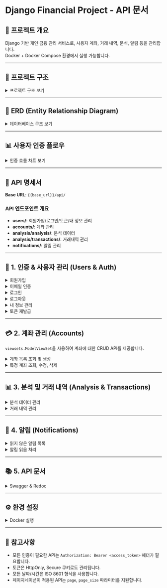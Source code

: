 
# Django Financial Project - API 문서

## 📜 프로젝트 개요

Django 기반 개인 금융 관리 서비스로, 사용자 계좌, 거래 내역, 분석, 알림 등을 관리합니다.  
Docker + Docker Compose 환경에서 실행 가능합니다.

---

## 📂 프로젝트 구조

<details>
<summary>프로젝트 구조 보기</summary>

```
django-financial/
├── .dockerignore
├── .env
├── .env.example
├── .gitattributes
├── .github/
│   └── workflows/
│       ├── build.yml
│       ├── deploy.yml
│       └── checks.yml
├── .gitignore
├── .gitmessage.txt
├── .pre-commit-config.yaml
├── apps/
│   ├── __init__.py
│   ├── accounts/
│   │   ├── __init__.py
│   │   ├── admin.py
│   │   ├── apps.py
│   │   ├── migrations/
│   │   ├── models.py
│   │   ├── serializers.py
│   │   ├── services.py
│   │   ├── tests.py
│   │   ├── urls.py
│   │   └── views.py
│   ├── analysis/
│   │   ├── __init__.py
│   │   ├── admin.py
│   │   ├── apps.py
│   │   ├── migrations/
│   │   ├── models.py
│   │   ├── serializers.py
│   │   ├── services.py
│   │   ├── signals.py
│   │   ├── tests.py
│   │   ├── urls.py
│   │   └── views.py
│   ├── core/
│   │   ├── __init__.py
│   │   ├── admin.py
│   │   ├── apps.py
│   │   ├── management/
│   │   │   └── commands/
│   │   │       └── wait_for_db.py
│   │   ├── migrations/
│   │   ├── models.py
│   │   ├── tests.py
│   │   └── views.py
│   ├── notification/
│   │   ├── __init__.py
│   │   ├── admin.py
│   │   ├── apps.py
│   │   ├── migrations/
│   │   ├── models.py
│   │   ├── serializers.py
│   │   ├── signals.py
│   │   ├── tests.py
│   │   ├── urls.py
│   │   └── views.py
│   └── users/
│       ├── __init__.py
│       ├── admin.py
│       ├── apps.py
│       ├── migrations/
│       ├── models.py
│       ├── serializers.py
│       ├── tests.py
│       ├── tokens.py
│       ├── urls.py
│       └── views.py
├── config/
│   ├── __init__.py
│   ├── asgi.py
│   ├── settings/
│   │   ├── __init__.py
│   │   ├── base.py
│   │   ├── dev.py
│   │   └── prod.py
│   ├── urls.py
│   └── wsgi.py
├── Dockerfile
├── docker-compose.yaml
├── manage.py
├── media/
├── pyproject.toml
├── pytest.ini
├── README.md
├── scripts/
│   └── run.sh
├── tests/
│   ├── __init__.py
│   ├── test_api.py
│   └── test_auth_flow.py
└── uv.lock
```

</details>

---

## 💾 ERD (Entity Relationship Diagram)

<details>
<summary>데이터베이스 구조 보기</summary>

```mermaid
erDiagram
    USERS {
        string email PK "로그인 시 사용"
        string password
        string nickname
        string name
        string phone_number
        datetime last_login
        boolean is_staff
        boolean is_admin
        boolean is_active
    }
    ACCOUNTS {
        int id PK
        string account_number
        string bank_code "카카오뱅크, KB, NH, IBK 등"
        string account_type "단순 입출금통장, 마이너스 통장 등"
        decimal balance
        int user_id FK
    }
    TRANSACTION_HISTORY {
        int id PK
        int account_id FK
        decimal amount
        decimal post_balance "거래 후 잔액"
        string description "오픈뱅킹 출금, ATM 현금 입금 등"
        string transaction_type "입금, 출금"
        string payment_type "현금, 계좌 이체, 자동 이체, 카드 결제 등"
        datetime transaction_datetime
    }
    ANALYSIS {
        int id PK
        int user_id FK
        string analysis_target "수입/지출"
        string period_type "일간/주간/월간/연간"
        date start_date
        date end_date
        string description
        string result_image
        datetime created_at
        datetime updated_at
    }
    NOTIFICATIONS {
        int id PK
        int user_id FK
        string message
        boolean is_read
        datetime created_at
    }

    USERS ||--o{ ACCOUNTS : "보유"
    ACCOUNTS ||--o{ TRANSACTION_HISTORY : "거래 내역 보유"
    USERS ||--o{ ANALYSIS : "분석 요청"
    USERS ||--o{ NOTIFICATIONS : "알림 수신"
```

</details>

---

## 📊 사용자 인증 플로우

<details>
<summary>인증 흐름 차트 보기</summary>

```mermaid
flowchart TD
    A[사용자 로그인 시도] --> B[이메일, 비밀번호 입력]
    B --> C{인증 정보 검증}
    C -- 인증 성공 --> D[Access, Refresh 토큰 생성]
    D --> E[토큰을 HttpOnly, Secure 쿠키에 저장]
    E --> F[로그인 성공 응답]
    C -- 인증 실패 --> G[로그인 실패 응답]
    F --> H{Access 토큰 유효?}
    H -- 예 --> I[서비스 접근 허용]
    H -- 아니오 --> J[Refresh 토큰으로 토큰 재발급 시도]
    J --> K{재발급 성공?}
    K -- 예 --> I
    K -- 아니오 --> L[재로그인 요청]
```

</details>

---

## 📖 API 명세서

**Base URL**: `{{base_url}}/api/`

### API 엔드포인트 개요

- **users/**: 회원가입/로그인/토큰/내 정보 관리
- **accounts/**: 계좌 관리
- **analysis/analysis/**: 분석 데이터
- **analysis/transactions/**: 거래내역 관리
- **notifications/**: 알림 관리

---

## 🔐 1. 인증 & 사용자 관리 (Users & Auth)

<details>
<summary>회원가입</summary>

### 🔹 회원가입
**POST** `/api/users/signup/`

**Content-Type**: `application/json`

**요청 본문**:
```json
{
    "email": "user@example.com",
    "password": "password123",
    "nickname": "string",
    "name": "string",
    "phone_number": "string"
}
```

**성공 응답 (201 Created)**: 사용자 정보 반환 (이메일 인증 필요)

**cURL 예시**:
```bash
curl -X POST {{base_url}}/api/users/signup/ \
-H "Content-Type: application/json" \
-d '{"email":"user@example.com","password":"password123","name":"홍길동","nickname":"hong","phone_number":"010-1234-5678"}'
```

</details>

<details>
<summary>이메일 인증</summary>

### 🔹 이메일 인증
**GET** `/api/users/verify-email/<uidb64>/<token>/`

**설명**: 이메일로 전송된 링크를 통해 계정을 활성화합니다.

**성공 응답 (200 OK)**:
```json
{
    "msg": "Email verified successfully"
}
```

**cURL 예시**:
```bash
curl -X GET {{base_url}}/api/users/verify-email/{uidb64}/{token}/
```

</details>

<details>
<summary>로그인</summary>

### 🔹 로그인
**POST** `/api/users/login/`

**Content-Type**: `application/json`

**요청 본문**:
```json
{
    "email": "user@example.com",
    "password": "password123"
}
```

**성공 응답 (200 OK)**: Access, Refresh 토큰을 포함한 응답과 함께 쿠키에 토큰 저장
```json
{
    "msg": "Login success",
    "refresh": "<jwt_refresh>",
    "access": "<jwt_access>"
}
```

**cURL 예시**:
```bash
curl -X POST {{base_url}}/api/users/login/ \
-H "Content-Type: application/json" \
-d '{"email":"user@example.com","password":"password123"}'
```

</details>

<details>
<summary>로그아웃</summary>

### 🔹 로그아웃
**POST** `/api/users/logout/`

**Authorization**: `Bearer <access_token>`

**설명**: 서버에 저장된 Refresh 토큰을 만료시키고, 클라이언트의 쿠키를 삭제합니다.

**성공 응답 (200 OK)**:
```json
{
    "msg": "Logout success"
}
```

**cURL 예시**:
```bash
curl -X POST {{base_url}}/api/users/logout/ \
-H "Authorization: Bearer <access_token>"
```

</details>

<details>
<summary>내 정보 관리</summary>

### 🔹 내 정보 관리
**GET, PUT, PATCH, DELETE** `/api/users/profile/`

**Authorization**: `Bearer <access_token>`

- **GET**: 현재 로그인된 사용자 정보 조회
- **PUT**: 사용자 정보 전체 수정
- **PATCH**: 사용자 정보 부분 수정
- **DELETE**: 사용자 계정 삭제

**cURL 예시**:
```bash
# 내 정보 조회
curl -X GET {{base_url}}/api/users/profile/ \
-H "Authorization: Bearer <access_token>"

# 내 정보 수정 (부분)
curl -X PATCH {{base_url}}/api/users/profile/ \
-H "Authorization: Bearer <access_token>" \
-H "Content-Type: application/json" \
-d '{"nickname":"새로운닉네임"}'
```

</details>

<details>
<summary>토큰 재발급</summary>

### 🔹 토큰 재발급
**POST** `/api/users/token/refresh/`

**Content-Type**: `application/json`

**요청 본문**:
```json
{
    "refresh": "<refresh_token>"
}
```

**성공 응답 (200 OK)**:
```json
{
    "access": "<new_access_token>"
}
```

**cURL 예시**:
```bash
curl -X POST {{base_url}}/api/users/token/refresh/ \
-H "Content-Type: application/json" \
-d '{"refresh":"<refresh_token>"}'
```

</details>

---

## 💳 2. 계좌 관리 (Accounts)

`viewsets.ModelViewSet`을 사용하여 계좌에 대한 CRUD API를 제공합니다.

<details>
<summary>계좌 목록 조회 및 생성</summary>

### 🔹 계좌 목록 조회
**GET** `/api/accounts/`

**Authorization**: `Bearer <access_token>`

**성공 응답**:
```json
[
    {
        "id": "uuid",
        "name": "카카오뱅크",
        "number": "123-456-789",
        "currency": "KRW",
        "balance": "100000.00",
        "status": "ACTIVE"
    }
]
```

### 🔹 계좌 생성
**POST** `/api/accounts/`

**Content-Type**: `application/json`  
**Authorization**: `Bearer <access_token>`

**요청 본문**:
```json
{
    "name": "카카오뱅크",
    "number": "123-456-789",
    "currency": "KRW"
}
```

**cURL 예시**:
```bash
# 계좌 목록 조회
curl -X GET {{base_url}}/api/accounts/ \
-H "Authorization: Bearer <access_token>"

# 계좌 생성
curl -X POST {{base_url}}/api/accounts/ \
-H "Authorization: Bearer <access_token>" \
-H "Content-Type: application/json" \
-d '{"name":"카카오뱅크","number":"123-456-789","currency":"KRW"}'
```

</details>

<details>
<summary>특정 계좌 조회, 수정, 삭제</summary>

### 🔹 특정 계좌 조회
**GET** `/api/accounts/{id}/`

### 🔹 특정 계좌 전체 수정
**PUT** `/api/accounts/{id}/`

### 🔹 특정 계좌 부분 수정
**PATCH** `/api/accounts/{id}/`

### 🔹 특정 계좌 삭제
**DELETE** `/api/accounts/{id}/`

**Authorization**: `Bearer <access_token>` (모든 요청에 필요)

**cURL 예시**:
```bash
# 특정 계좌 조회
curl -X GET {{base_url}}/api/accounts/{id}/ \
-H "Authorization: Bearer <access_token>"

# 계좌 삭제
curl -X DELETE {{base_url}}/api/accounts/{id}/ \
-H "Authorization: Bearer <access_token>"
```

</details>

---

## 📊 3. 분석 및 거래 내역 (Analysis & Transactions)

<details>
<summary>분석 데이터 관리</summary>

### 🔹 분석 데이터 관리
`viewsets.ModelViewSet`을 사용하여 분석 데이터에 대한 CRUD API를 제공합니다.

**GET, POST** `/api/analysis/analysis/`  
**GET, PUT, PATCH, DELETE** `/api/analysis/analysis/{id}/`

**Authorization**: `Bearer <access_token>`  
**필터링**: `period_type`, `analysis_target`

### 분석 생성 예시
**POST** `/api/analysis/analysis/`

**요청 본문**:
```json
{
    "analysis_target": "EXPENSE",
    "period_type": "MONTHLY",
    "start_date": "2025-07-01",
    "end_date": "2025-07-31",
    "description": "7월 지출 분석"
}
```

**cURL 예시**:
```bash
# 분석 목록 조회 (필터링)
curl -X GET "{{base_url}}/api/analysis/analysis/?period_type=MONTHLY&analysis_target=INCOME" \
-H "Authorization: Bearer <access_token>"

# 분석 생성
curl -X POST {{base_url}}/api/analysis/analysis/ \
-H "Authorization: Bearer <access_token>" \
-H "Content-Type: application/json" \
-d '{"analysis_target":"EXPENSE","period_type":"MONTHLY","start_date":"2025-07-01","end_date":"2025-07-31","description":"7월 지출 분석"}'
```

</details>

<details>
<summary>거래 내역 관리</summary>

### 🔹 거래 내역 관리
`viewsets.ModelViewSet`을 사용하여 거래 내역에 대한 CRUD API를 제공합니다.

**GET, POST** `/api/analysis/transactions/`  
**GET, PUT, PATCH, DELETE** `/api/analysis/transactions/{id}/`

**Authorization**: `Bearer <access_token>`

### 필터링 및 정렬 옵션
- **필터링**: `tx_type`, `amount` (gte, lte), `occurred_at` (gte, lte), `account`
- **정렬**: `amount`, `occurred_at`
- **검색**: `description`

### 거래 내역 생성 예시
**POST** `/api/analysis/transactions/`

**요청 본문**:
```json
{
    "account": "uuid",
    "tx_type": "DEPOSIT",
    "amount": "50000.00",
    "currency": "KRW",
    "description": "급여 입금"
}
```

**cURL 예시**:
```bash
# 거래 내역 조회 (필터링 및 정렬)
curl -X GET "{{base_url}}/api/analysis/transactions/?tx_type=DEPOSIT&ordering=-occurred_at" \
-H "Authorization: Bearer <access_token>"

# 거래 내역 생성
curl -X POST {{base_url}}/api/analysis/transactions/ \
-H "Authorization: Bearer <access_token>" \
-H "Content-Type: application/json" \
-d '{"account":"uuid","tx_type":"DEPOSIT","amount":"50000.00","currency":"KRW","description":"급여 입금"}'
```

</details>

---

## 🔔 4. 알림 (Notifications)

<details>
<summary>읽지 않은 알림 목록</summary>

### 🔹 읽지 않은 알림 목록
**GET** `/api/notifications/unread/`

**Authorization**: `Bearer <access_token>`

**설명**: 로그인한 사용자의 읽지 않은 알림을 최신순으로 조회합니다.

**성공 응답**:
```json
[
    {
        "id": 1,
        "message": "새로운 거래 발생",
        "is_read": false,
        "created_at": "2025-08-30T15:00:00Z"
    }
]
```

**cURL 예시**:
```bash
curl -X GET {{base_url}}/api/notifications/unread/ \
-H "Authorization: Bearer <access_token>"
```

</details>

<details>
<summary>알림 읽음 처리</summary>

### 🔹 알림 읽음 처리
**POST** `/api/notifications/read/{id}/`

**Authorization**: `Bearer <access_token>`

**설명**: 특정 ID의 알림을 읽음 상태로 변경합니다.

**성공 응답 (200 OK)**:
```json
{
    "detail": "알림 읽음 처리 완료"
}
```

**cURL 예시**:
```bash
curl -X POST {{base_url}}/api/notifications/read/1/ \
-H "Authorization: Bearer <access_token>"
```

</details>

---

## 📚 5. API 문서

<details>
<summary>Swagger & Redoc</summary>

### 🔹 API 문서 접근
- **Swagger UI**: `GET /swagger/`
- **Redoc**: `GET /redoc/`

**cURL 예시**:
```bash
curl -X GET {{base_url}}/swagger/
curl -X GET {{base_url}}/redoc/
```

</details>

---

## ⚙️ 환경 설정

<details>
<summary>Docker 실행</summary>

### Docker 환경에서 실행
```bash
# 환경변수 설정
cp .env.example .env

# Docker Compose로 실행
docker-compose up -d

# 마이그레이션 실행
docker-compose exec web python manage.py migrate

# 슈퍼유저 생성
docker-compose exec web python manage.py createsuperuser
```

</details>

---

## 📝 참고사항

- 모든 인증이 필요한 API는 `Authorization: Bearer <access_token>` 헤더가 필요합니다.
- 토큰은 HttpOnly, Secure 쿠키로도 관리됩니다.
- 모든 날짜/시간은 ISO 8601 형식을 사용합니다.
- 페이지네이션이 적용된 API는 `page`, `page_size` 파라미터를 지원합니다.